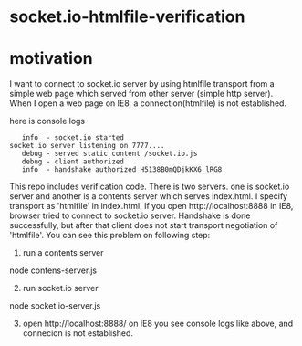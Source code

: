 socket.io-htmlfile-verification
===============================

# motivation

I want to connect to socket.io server by using htmlfile transport from a simple web page which served from other server (simple http server).
When I open a web page on IE8, a connection(htmlfile) is not established.

here is console logs

       info  - socket.io started
    socket.io server listening on 7777....
       debug - served static content /socket.io.js
       debug - client authorized
       info  - handshake authorized H5138B0mQDjkKX6_lRG8

This repo includes verification code. There is two servers. one is socket.io server and another is a contents server which serves index.html. I specify transport as 'htmlfile' in index.html. If you open http://localhost:8888 in IE8, browser tried to connect to socket.io server. 
Handshake is done successfully, but after that client does not start transport negotiation of 'htmlfile'.
You can see this problem on following step:

1. run a contents server

  node contens-server.js

2. run socket.io server

  node socket.io-server.js

3. open http://localhost:8888/ on IE8
   you see console logs like above, and connecion is not established.


